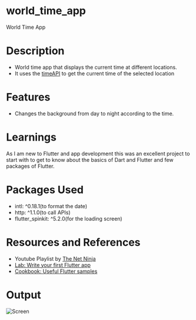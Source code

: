 # world_time_app

World Time App

# Description
- World time app that displays the current time at different locations. 
- It uses the [timeAPI](https://timeapi.io/) to get the current time of the selected location

# Features
- Changes the background from day to night according to the time.

# Learnings
As I am new to Flutter and app development this was an excellent project to start with to get to know about the basics of Dart and Flutter and few packages of Flutter.

# Packages Used
- intl: ^0.18.1(to format the date)
-   http: ^1.1.0(to call APIs)
-   flutter_spinkit: ^5.2.0(for the loading screen)

# Resources and References
- Youtube Playlist by [The Net Ninja](https://www.youtube.com/watch?v=1ukSR1GRtMU&list=PL4cUxeGkcC9jLYyp2Aoh6hcWuxFDX6PBJ)
- [Lab: Write your first Flutter app](https://docs.flutter.dev/get-started/codelab)
- [Cookbook: Useful Flutter samples](https://docs.flutter.dev/cookbook)

# Output 
![Screen](https://github.com/BloodHound31/Flutter/assets/81957270/046c0086-c387-4f58-8dfd-008643a2fe36)
# 

